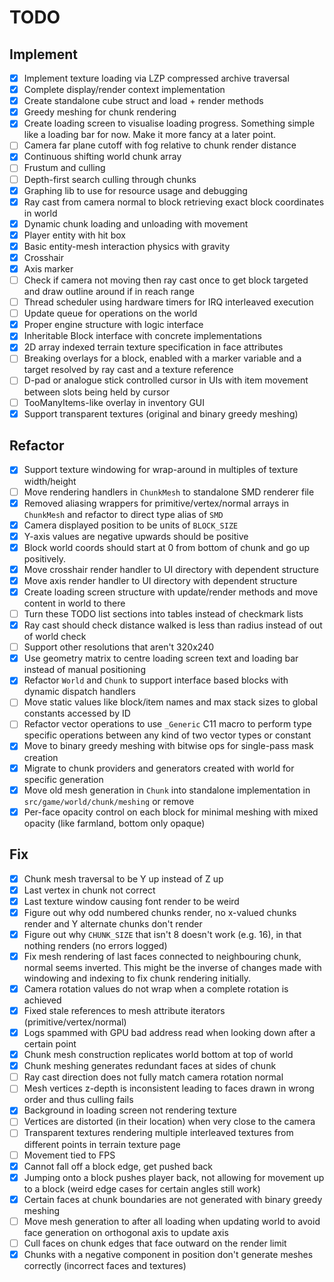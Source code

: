 # TODO

## Implement

* [x] Implement texture loading via LZP compressed archive traversal
* [x] Complete display/render context implementation
* [x] Create standalone cube struct and load + render methods
* [x] Greedy meshing for chunk rendering
* [x] Create loading screen to visualise loading progress. Something simple like a loading bar for now. Make it more
  fancy at a later point.
* [ ] Camera far plane cutoff with fog relative to chunk render distance
* [x] Continuous shifting world chunk array
* [ ] Frustum and culling
* [ ] Depth-first search culling through chunks
* [x] Graphing lib to use for resource usage and debugging
* [x] Ray cast from camera normal to block retrieving exact block coordinates in world
* [x] Dynamic chunk loading and unloading with movement
* [x] Player entity with hit box
* [x] Basic entity-mesh interaction physics with gravity
* [x] Crosshair
* [x] Axis marker
* [ ] Check if camera not moving then ray cast once to get block targeted and draw outline around if in reach range
* [ ] Thread scheduler using hardware timers for IRQ interleaved execution
* [ ] Update queue for operations on the world
* [x] Proper engine structure with logic interface
* [x] Inheritable Block interface with concrete implementations
* [x] 2D array indexed terrain texture specification in face attributes
* [ ] Breaking overlays for a block, enabled with a marker variable and a target resolved by ray cast and a texture reference
* [ ] D-pad or analogue stick controlled cursor in UIs with item movement between slots being held by cursor
* [ ] TooManyItems-like overlay in inventory GUI
* [x] Support transparent textures (original and binary greedy meshing)

## Refactor

* [x] Support texture windowing for wrap-around in multiples of texture width/height
* [ ] Move rendering handlers in `ChunkMesh` to standalone SMD renderer file
* [x] Removed aliasing wrappers for primitive/vertex/normal arrays in `ChunkMesh` and
      refactor to direct type alias of `SMD`
* [x] Camera displayed position to be units of `BLOCK_SIZE`
* [x] Y-axis values are negative upwards should be positive
* [x] Block world coords should start at 0 from bottom of chunk and go up positively.
* [x] Move crosshair render handler to UI directory with dependent structure
* [x] Move axis render handler to UI directory with dependent structure
* [x] Create loading screen structure with update/render methods and move content in world to there
* [ ] Turn these TODO list sections into tables instead of checkmark lists 
* [x] Ray cast should check distance walked is less than radius instead of out of world check
* [ ] Support other resolutions that aren't 320x240
* [x] Use geometry matrix to centre loading screen text and loading bar instead of manual positioning
* [x] Refactor `World` and `Chunk` to support interface based blocks with dynamic dispatch handlers
* [ ] Move static values like block/item names and max stack sizes to global constants accessed by ID
* [ ] Refactor vector operations to use `_Generic` C11 macro to perform type specific operations between any kind of two vector types or constant
* [x] Move to binary greedy meshing with bitwise ops for single-pass mask creation
* [x] Migrate to chunk providers and generators created with world for specific generation
* [x] Move old mesh generation in `Chunk` into standalone implementation in `src/game/world/chunk/meshing` or remove
* [x] Per-face opacity control on each block for minimal meshing with mixed opacity (like farmland, bottom only opaque)

## Fix

* [x] Chunk mesh traversal to be Y up instead of Z up
* [x] Last vertex in chunk not correct
* [x] Last texture window causing font render to be weird
* [x] Figure out why odd numbered chunks render, no x-valued chunks render and Y alternate chunks don't render
* [x] Figure out why `CHUNK_SIZE` that isn't 8 doesn't work (e.g. 16), in that nothing renders (no errors logged)
* [x] Fix mesh rendering of last faces connected to neighbouring chunk, normal seems inverted. 
      This might be the inverse of changes made with windowing and indexing to fix chunk rendering initially.
* [x] Camera rotation values do not wrap when a complete rotation is achieved
* [x] Fixed stale references to mesh attribute iterators (primitive/vertex/normal)
* [x] Logs spammed with GPU bad address read when looking down after a certain point
* [x] Chunk mesh construction replicates world bottom at top of world 
* [x] Chunk meshing generates redundant faces at sides of chunk
* [ ] Ray cast direction does not fully match camera rotation normal
* [ ] Mesh vertices z-depth is inconsistent leading to faces drawn in wrong order and thus culling fails
* [x] Background in loading screen not rendering texture
* [ ] Vertices are distorted (in their location) when very close to the camera
* [ ] Transparent textures rendering multiple interleaved textures from different points in terrain texture page
* [ ] Movement tied to FPS
* [x] Cannot fall off a block edge, get pushed back
* [x] Jumping onto a block pushes player back, not allowing for movement up to a block (weird edge cases for certain angles still work)
* [x] Certain faces at chunk boundaries are not generated with binary greedy meshing
* [ ] Move mesh generation to after all loading when updating world to avoid face generation on orthogonal axis to update axis
* [ ] Cull faces on chunk edges that face outward on the render limit
* [x] Chunks with a negative component in position don't generate meshes correctly (incorrect faces and textures)
